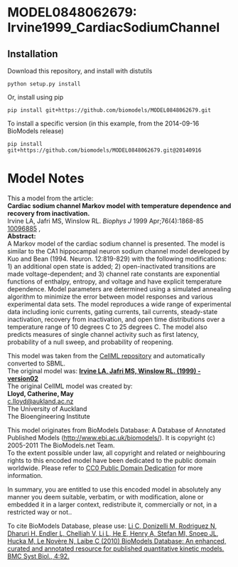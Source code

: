 # MODEL0848062679: Irvine1999_CardiacSodiumChannel

## Installation

Download this repository, and install with distutils

`python setup.py install`

Or, install using pip

`pip install git+https://github.com/biomodels/MODEL0848062679.git`

To install a specific version (in this example, from the 2014-09-16 BioModels release)

`pip install git+https://github.com/biomodels/MODEL0848062679.git@20140916`


# Model Notes


This a model from the article:  
**Cardiac sodium channel Markov model with temperature dependence and recovery from inactivation.**   
Irvine LA, Jafri MS, Winslow RL. _Biophys J_ 1999 Apr;76(4):1868-85
[10096885](http://www.ncbi.nlm.nih.gov/pubmed/10096885) ,  
**Abstract:**   
A Markov model of the cardiac sodium channel is presented. The model is
similar to the CA1 hippocampal neuron sodium channel model developed by Kuo
and Bean (1994. Neuron. 12:819-829) with the following modifications: 1) an
additional open state is added; 2) open-inactivated transitions are made
voltage-dependent; and 3) channel rate constants are exponential functions of
enthalpy, entropy, and voltage and have explicit temperature dependence. Model
parameters are determined using a simulated annealing algorithm to minimize
the error between model responses and various experimental data sets. The
model reproduces a wide range of experimental data including ionic currents,
gating currents, tail currents, steady-state inactivation, recovery from
inactivation, and open time distributions over a temperature range of 10
degrees C to 25 degrees C. The model also predicts measures of single channel
activity such as first latency, probability of a null sweep, and probability
of reopening.

This model was taken from the [CellML
repository](http://www.cellml.org/models) and automatically converted to SBML.  
The original model was: [ **Irvine LA, Jafri MS, Winslow RL. (1999) -
version02**
](http://www.cellml.org/models/irvine_jafri_winslow_1999_version02)  
The original CellML model was created by:  
**Lloyd, Catherine, May**   
c.lloyd@aukland.ac.nz  
The University of Auckland  
The Bioengineering Institute  

This model originates from BioModels Database: A Database of Annotated
Published Models (http://www.ebi.ac.uk/biomodels/). It is copyright (c)
2005-2011 The BioModels.net Team.  
To the extent possible under law, all copyright and related or neighbouring
rights to this encoded model have been dedicated to the public domain
worldwide. Please refer to [CC0 Public Domain
Dedication](http://creativecommons.org/publicdomain/zero/1.0/) for more
information.

In summary, you are entitled to use this encoded model in absolutely any
manner you deem suitable, verbatim, or with modification, alone or embedded it
in a larger context, redistribute it, commercially or not, in a restricted way
or not..  
  
To cite BioModels Database, please use: [Li C, Donizelli M, Rodriguez N,
Dharuri H, Endler L, Chelliah V, Li L, He E, Henry A, Stefan MI, Snoep JL,
Hucka M, Le Novère N, Laibe C (2010) BioModels Database: An enhanced, curated
and annotated resource for published quantitative kinetic models. BMC Syst
Biol., 4:92.](http://www.ncbi.nlm.nih.gov/pubmed/20587024)


